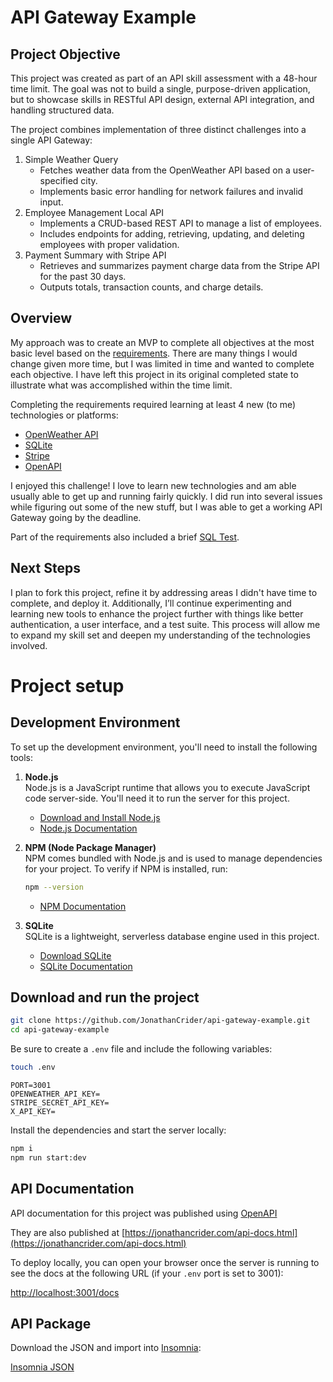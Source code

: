 # API Gateway Example

## Project Objective

This project was created as part of an API skill assessment with a 48-hour time limit. The goal was not to build a single, purpose-driven application, but to showcase skills in RESTful API design, external API integration, and handling structured data.

The project combines implementation of three distinct challenges into a single API Gateway:

1. Simple Weather Query
   - Fetches weather data from the OpenWeather API based on a user-specified city.
   - Implements basic error handling for network failures and invalid input.
2. Employee Management Local API
   - Implements a CRUD-based REST API to manage a list of employees.
   - Includes endpoints for adding, retrieving, updating, and deleting employees with proper validation.
3. Payment Summary with Stripe API
   - Retrieves and summarizes payment charge data from the Stripe API for the past 30 days.
   - Outputs totals, transaction counts, and charge details.

## Overview

My approach was to create an MVP to complete all objectives at the most basic level based on the [requirements](https://github.com/JonathanCrider/api-gateway-example/blob/main/docs/INSTRUCTIONS.md). There are many things I would change given more time, but I was limited in time and wanted to complete each objective. I have left this project in its original completed state to illustrate what was accomplished within the time limit.

Completing the requirements required learning at least 4 new (to me) technologies or platforms:

- [OpenWeather API](https://openweathermap.org/api)
- [SQLite](https://www.sqlite.org/index.html)
- [Stripe](https://docs.stripe.com/api)
- [OpenAPI](https://swagger.io/specification/)

I enjoyed this challenge! I love to learn new technologies and am able usually able to get up and running fairly quickly. I did run into several issues while figuring out some of the new stuff, but I was able to get a working API Gateway going by the deadline.

Part of the requirements also included a brief [SQL Test](https://github.com/JonathanCrider/api-gateway-example/blob/main/docs/SQLtest.md).

## Next Steps

I plan to fork this project, refine it by addressing areas I didn't have time to complete, and deploy it. Additionally, I’ll continue experimenting and learning new tools to enhance the project further with things like better authentication, a user interface, and a test suite. This process will allow me to expand my skill set and deepen my understanding of the technologies involved.

# Project setup

## Development Environment

To set up the development environment, you'll need to install the following tools:

1. **Node.js**  
   Node.js is a JavaScript runtime that allows you to execute JavaScript code server-side. You'll need it to run the server for this project.  
   - [Download and Install Node.js](https://nodejs.org/)  
   - [Node.js Documentation](https://nodejs.org/en/docs/)  

2. **NPM (Node Package Manager)**  
   NPM comes bundled with Node.js and is used to manage dependencies for your project. To verify if NPM is installed, run:  

   ```bash
   npm --version
   ```  

   - [NPM Documentation](https://docs.npmjs.com/)  

3. **SQLite**  
   SQLite is a lightweight, serverless database engine used in this project.
   - [Download SQLite](https://www.sqlite.org/download.html)  
   - [SQLite Documentation](https://www.sqlite.org/docs.html)  

## Download and run the project

```bash
git clone https://github.com/JonathanCrider/api-gateway-example.git
cd api-gateway-example
```

Be sure to create a `.env` file and include the following variables:

```bash
touch .env
```

```env
PORT=3001
OPENWEATHER_API_KEY=
STRIPE_SECRET_API_KEY=
X_API_KEY=
```

Install the dependencies and start the server locally:

```bash
npm i
npm run start:dev
```

## API Documentation

API documentation for this project was published using [OpenAPI](https://swagger.io/specification/)

They are also published at [https://jonathancrider.com/api-docs.html](https://jonathancrider.com/api-docs.html)

To deploy locally, you can open your browser once the server is running to see the docs at the following URL (if your `.env` port is set to 3001):

[http://localhost:3001/docs](http://localhost:3001/docs)

## API Package

Download the JSON and import into [Insomnia](https://insomnia.rest/):

[Insomnia JSON](https://github.com/JonathanCrider/api-gateway-example/blob/main/docs/Insomnia-api-skill-assessment.json)
